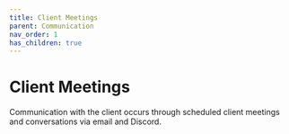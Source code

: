 ```yaml
---
title: Client Meetings
parent: Communication
nav_order: 1
has_children: true
---
```

# Client Meetings

Communication with the client occurs through scheduled client meetings and conversations via email and Discord.